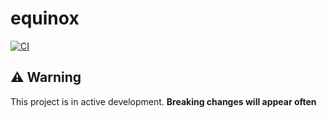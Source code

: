 # equinox

[![CI](https://github.com/peter-kozarec/equinox/actions/workflows/ci.yml/badge.svg)](https://github.com/peter-kozarec/equinox/actions/workflows/ci.yml)


## ⚠️ Warning

This project is in active development. **Breaking changes will appear often**
